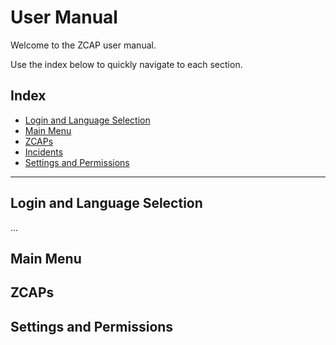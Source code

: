 # User Manual

Welcome to the ZCAP user manual.

Use the index below to quickly navigate to each section.

## Index

- [Login and Language Selection](#login-and-language-selection)
- [Main Menu](#main-menu)
- [ZCAPs](#zcaps)
- [Incidents](#Incidents)
- [Settings and Permissions](#settings-and-permissions)

---

## Login and Language Selection

...


## Main Menu


## ZCAPs


## Settings and Permissions

